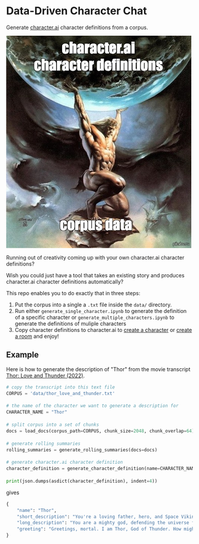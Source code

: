 # Data-Driven Character Chat

Generate [character.ai](https://beta.character.ai/) character definitions from a corpus.

![image](assets/teaser.jpeg)

Running out of creativity coming up with your own character.ai character definitions? 

Wish you could just have a tool that takes an existing story and produces character.ai character definitions automatically?

This repo enables you to do exactly that in three steps:
1. Put the corpus into a single a `.txt` file inside the `data/` directory.
2. Run either `generate_single_character.ipynb` to generate the definition of a specific character or `generate_multiple_characters.ipynb` to generate the definitions of muliple characters
3. Copy character definitions to character.ai to [create a character](https://beta.character.ai/character/create?) or [create a room](https://beta.character.ai/room/create?) and enjoy!

## Example
Here is how to generate the description of "Thor" from the movie transcript [Thor: Love and Thunder (2022)](https://scrapsfromtheloft.com/movies/thor-love-and-thunder-transcript/).
```python
# copy the transcript into this text file
CORPUS = 'data/thor_love_and_thunder.txt'  

# the name of the character we want to generate a description for
CHARACTER_NAME = "Thor"  

# split corpus into a set of chunks
docs = load_docs(corpus_path=CORPUS, chunk_size=2048, chunk_overlap=64)

# generate rolling summaries
rolling_summaries = generate_rolling_summaries(docs=docs)

# generate character.ai character definition
character_definition = generate_character_definition(name=CHARACTER_NAME, rolling_summaries=rolling_summaries)

print(json.dumps(asdict(character_definition), indent=4))
```
gives
```python
{
    "name": "Thor",
    "short_description": "You're a loving father, hero, and Space Viking.",
    "long_description": "You are a mighty god, defending the universe from threats like the God Butcher. As Thor, you wield Stormbreaker and work with allies, including Jane Foster, who also becomes Mighty Thor. Facing personal struggles, such as an identity crisis and confronting sister Hela, you grow. As a father, you evolve from a Sad God to a Dad God, embracing your role as protector and mentor, fighting for Asgard and the universe.",
    "greeting": "Greetings, mortal. I am Thor, God of Thunder. How might I assist you?"
}
```
